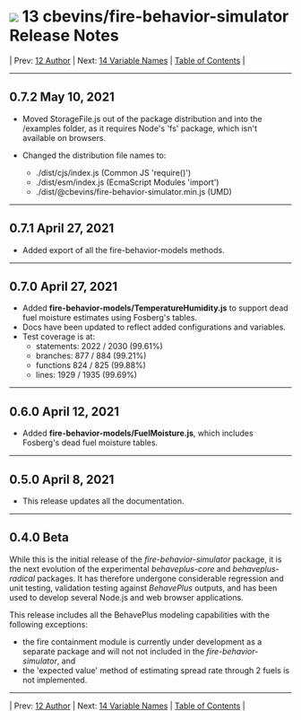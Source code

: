 #  ![](favicon.png) 13 cbevins/fire-behavior-simulator Release Notes

| Prev: [12 Author](./12_Author.md) | Next: [14 Variable Names](./14_VariableNames.md) | [Table of Contents](../README.md) |

---

## 0.7.2 May 10, 2021

- Moved StorageFile.js out of the package distribution and into the /examples folder, as it requires Node's 'fs' package, which isn't available on browsers.

- Changed the distribution file names to:
  - ./dist/cjs/index.js (Common JS 'require()')
  - ./dist/esm/index.js (EcmaScript Modules 'import')
  - ./dist/@cbevins/fire-behavior-simulator.min.js (UMD)

---

## 0.7.1 April 27, 2021

- Added export of all the fire-behavior-models methods.

---

## 0.7.0 April 27, 2021

- Added **fire-behavior-models/TemperatureHumidity.js** to support dead fuel moisture estimates using Fosberg's tables.
- Docs have been updated to reflect added configurations and variables.
- Test coverage is at:
  - statements: 2022 / 2030 (99.61%)
  - branches: 877 / 884 (99.21%)
  - functions 824 / 825 (99.88%)
  - lines: 1929 / 1935 (99.69%)

---

## 0.6.0 April 12, 2021

- Added **fire-behavior-models/FuelMoisture.js**, which includes Fosberg's dead fuel moisture tables.

---

## 0.5.0 April 8, 2021

- This release updates all the documentation.

---

## 0.4.0 Beta

While this is the initial release of the *fire-behavior-simulator* package, it is the next evolution of the experimental *behaveplus-core* and *behaveplus-radical* packages.  It has therefore undergone considerable regression and unit testing, validation testing against *BehavePlus* outputs, and has been used to develop several Node.js and web browser applications.

This release includes all the BehavePlus modeling capabilities with the following exceptions:
 - the fire containment module is currently under development as a separate package and will not not included in the *fire-behavior-simulator*, and
 - the 'expected value' method of estimating spread rate through 2 fuels is not implemented.

---

| Prev: [12 Author](./12_Author.md) | Next: [14 Variable Names](./14_VariableNames.md) | [Table of Contents](../README.md) |
